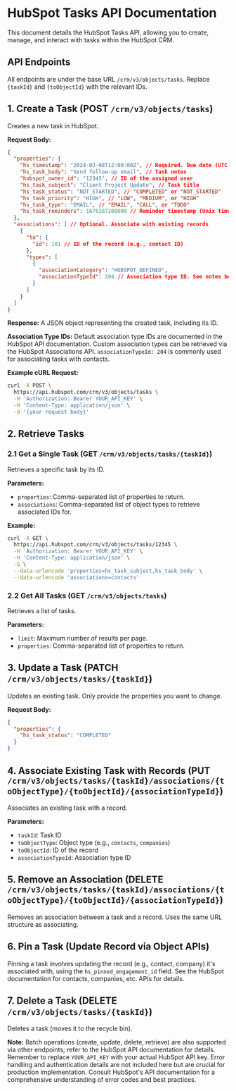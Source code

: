 # HubSpot Tasks API Documentation

This document details the HubSpot Tasks API, allowing you to create, manage, and interact with tasks within the HubSpot CRM.

## API Endpoints

All endpoints are under the base URL `/crm/v3/objects/tasks`.  Replace `{taskId}` and `{toObjectId}` with the relevant IDs.


## 1. Create a Task (POST `/crm/v3/objects/tasks`)

Creates a new task in HubSpot.

**Request Body:**

```json
{
  "properties": {
    "hs_timestamp": "2024-03-08T12:00:00Z", // Required. Due date (UTC or Unix timestamp in milliseconds)
    "hs_task_body": "Send follow-up email", // Task notes
    "hubspot_owner_id": "12345", // ID of the assigned user
    "hs_task_subject": "Client Project Update", // Task title
    "hs_task_status": "NOT_STARTED", // "COMPLETED" or "NOT_STARTED"
    "hs_task_priority": "HIGH", // "LOW", "MEDIUM", or "HIGH"
    "hs_task_type": "EMAIL", // "EMAIL", "CALL", or "TODO"
    "hs_task_reminders": 1678387200000 // Reminder timestamp (Unix timestamp in milliseconds)
  },
  "associations": [ // Optional. Associate with existing records
    {
      "to": {
        "id": 101 // ID of the record (e.g., contact ID)
      },
      "types": [
        {
          "associationCategory": "HUBSPOT_DEFINED",
          "associationTypeId": 204 // Association type ID. See notes below.
        }
      ]
    }
  ]
}
```

**Response:**  A JSON object representing the created task, including its ID.


**Association Type IDs:**  Default association type IDs are documented in the HubSpot API documentation.  Custom association types can be retrieved via the HubSpot Associations API.  `associationTypeId: 204` is commonly used for associating tasks with contacts.


**Example cURL Request:**

```bash
curl -X POST \
  https://api.hubspot.com/crm/v3/objects/tasks \
  -H 'Authorization: Bearer YOUR_API_KEY' \
  -H 'Content-Type: application/json' \
  -d '{your request body}'
```

## 2. Retrieve Tasks

### 2.1 Get a Single Task (GET `/crm/v3/objects/tasks/{taskId}`)

Retrieves a specific task by its ID.

**Parameters:**

* `properties`: Comma-separated list of properties to return.
* `associations`: Comma-separated list of object types to retrieve associated IDs for.

**Example:**

```bash
curl -X GET \
  https://api.hubspot.com/crm/v3/objects/tasks/12345 \
  -H 'Authorization: Bearer YOUR_API_KEY' \
  -H 'Content-Type: application/json' \
  -G \
  --data-urlencode 'properties=hs_task_subject,hs_task_body' \
  --data-urlencode 'associations=contacts'
```


### 2.2 Get All Tasks (GET `/crm/v3/objects/tasks`)

Retrieves a list of tasks.

**Parameters:**

* `limit`: Maximum number of results per page.
* `properties`: Comma-separated list of properties to return.

## 3. Update a Task (PATCH `/crm/v3/objects/tasks/{taskId}`)

Updates an existing task.  Only provide the properties you want to change.

**Request Body:**

```json
{
  "properties": {
    "hs_task_status": "COMPLETED"
  }
}
```

## 4. Associate Existing Task with Records (PUT `/crm/v3/objects/tasks/{taskId}/associations/{toObjectType}/{toObjectId}/{associationTypeId}`)

Associates an existing task with a record.

**Parameters:**

* `taskId`: Task ID
* `toObjectType`: Object type (e.g., `contacts`, `companies`)
* `toObjectId`: ID of the record
* `associationTypeId`: Association type ID


## 5. Remove an Association (DELETE `/crm/v3/objects/tasks/{taskId}/associations/{toObjectType}/{toObjectId}/{associationTypeId}`)

Removes an association between a task and a record.  Uses the same URL structure as associating.


## 6. Pin a Task (Update Record via Object APIs)

Pinning a task involves updating the record (e.g., contact, company) it's associated with, using the `hs_pinned_engagement_id` field.  See the HubSpot documentation for contacts, companies, etc. APIs for details.


## 7. Delete a Task (DELETE `/crm/v3/objects/tasks/{taskId}`)

Deletes a task (moves it to the recycle bin).


**Note:**  Batch operations (create, update, delete, retrieve) are also supported via other endpoints; refer to the HubSpot API documentation for details.  Remember to replace `YOUR_API_KEY` with your actual HubSpot API key.  Error handling and authentication details are not included here but are crucial for production implementation.  Consult HubSpot's API documentation for a comprehensive understanding of error codes and best practices.
